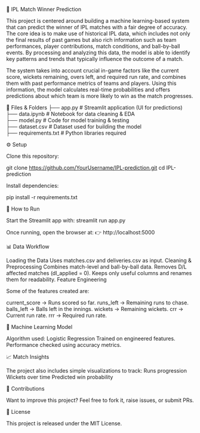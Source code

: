 🏏 IPL Match Winner Prediction

This project is centered around building a machine learning-based system that can predict the winner of IPL matches with a fair degree of accuracy. The core idea is to make use of historical IPL data, which includes not only the final results of past games but also rich information such as team performances, player contributions, match conditions, and ball-by-ball events. By processing and analyzing this data, the model is able to identify key patterns and trends that typically influence the outcome of a match.

The system takes into account crucial in-game factors like the current score, wickets remaining, overs left, and required run rate, and combines them with past performance metrics of teams and players. Using this information, the model calculates real-time probabilities and offers predictions about which team is more likely to win as the match progresses.

📂 Files & Folders
├── app.py              # Streamlit application (UI for predictions)  
├── data.ipynb          # Notebook for data cleaning & EDA  
├── model.py            # Code for model training & testing  
├── dataset.csv         # Dataset used for building the model  
├── requirements.txt    # Python libraries required  

⚙️ Setup

Clone this repository:

git clone https://github.com/YourUsername/IPL-prediction.git
cd IPL-prediction

Install dependencies:

pip install -r requirements.txt

🚀 How to Run

Start the Streamlit app with:
streamlit run app.py


Once running, open the browser at:
👉 http://localhost:5000

📊 Data Workflow

Loading the Data
Uses matches.csv and deliveries.csv as input.
Cleaning & Preprocessing
Combines match-level and ball-by-ball data.
Removes D/L affected matches (dl_applied = 0).
Keeps only useful columns and renames them for readability.
Feature Engineering

Some of the features created are:

current_score → Runs scored so far.
runs_left → Remaining runs to chase.
balls_left → Balls left in the innings.
wickets → Remaining wickets.
crr → Current run rate.
rrr → Required run rate.

🤖 Machine Learning Model

Algorithm used: Logistic Regression
Trained on engineered features.
Performance checked using accuracy metrics.

📈 Match Insights

The project also includes simple visualizations to track:
Runs progression
Wickets over time
Predicted win probability

🤝 Contributions

Want to improve this project? Feel free to fork it, raise issues, or submit PRs.

📜 License

This project is released under the MIT License.

